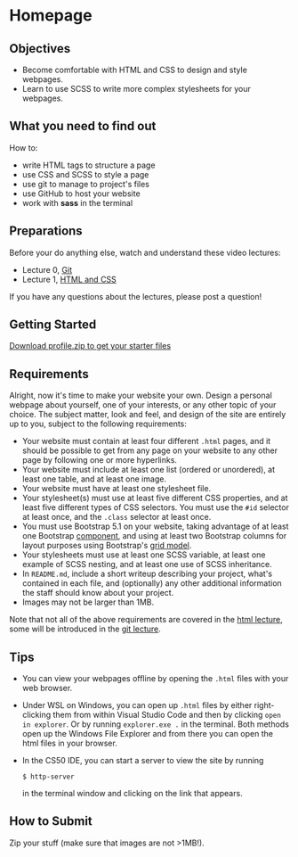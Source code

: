 # Homepage

## Objectives

* Become comfortable with HTML and CSS to design and style webpages.
* Learn to use SCSS to write more complex stylesheets for your webpages.

## What you need to find out

How to:

* write HTML tags to structure a page
* use CSS and SCSS to style a page
* use git to manage to project's files
* use GitHub to host your website
* work with **sass** in the terminal

## Preparations

Before your do anything else, watch and understand these video lectures:

- Lecture 0, [Git](/basics/git)
- Lecture 1, [HTML and CSS](/basics/html)

If you have any questions about the lectures, please post a question!

## Getting Started

[Download profile.zip to get your starter files](profile.zip)

## Requirements

Alright, now it's time to make your website your own. Design a personal webpage
about yourself, one of your interests, or any other topic of your choice. The
subject matter, look and feel, and design of the site are entirely up to you,
subject to the following requirements:

* Your website must contain at least four different `.html` pages, and it
  should be possible to get from any page on your website to any other page by
  following one or more hyperlinks.
* Your website must include at least one list (ordered or unordered), at least
  one table, and at least one image.
* Your website must have at least one stylesheet file.
* Your stylesheet(s) must use at least five different CSS properties, and at
  least five different types of CSS selectors. You must use the `#id` selector
  at least once, and the `.class` selector at least once.
* You must use Bootstrap 5.1 on your website, taking advantage of at least one
  Bootstrap [component](https://getbootstrap.com/docs/5.1/components/),
  and using at least two Bootstrap columns for layout purposes using
  Bootstrap's [grid model](https://getbootstrap.com/docs/5.1/layout/grid/).
* Your stylesheets must use at least one SCSS variable, at least one example of
  SCSS nesting, and at least one use of SCSS inheritance.
* In `README.md`, include a short writeup describing your project, what's
  contained in each file, and (optionally) any other additional information the
  staff should know about your project.
* Images may not be larger than 1MB.

Note that not all of the above requirements are covered in the [html lecture](/basics/html), some will
be introduced in the [git lecture](/basics/git).

## Tips

*   You can view your webpages offline by opening the `.html` files with your web browser.

*   Under WSL on Windows, you can open up `.html` files by either right-clicking them from within Visual Studio Code and then by clicking `open in explorer`. Or by running `explorer.exe .` in the terminal. Both methods open up the Windows File Explorer and from there you can open the html files in your browser.

*   In the CS50 IDE, you can start a server to view the site by running

        $ http-server

    in the terminal window and clicking on the link that appears.


## How to Submit

Zip your stuff (make sure that images are not >1MB!).
